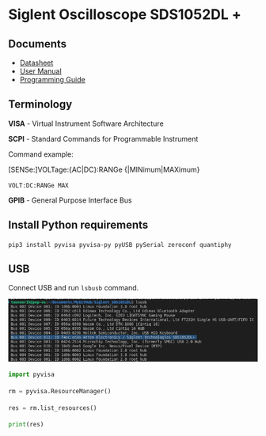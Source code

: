 # Siglent Oscilloscope SDS1052DL +

## Documents

- [Datasheet](Datasheets/SDS1000DL+%20CML+%20Series%20Data%20Sheet-1.pdf)
- [User Manual](Datasheets/SDS1000DL+%20_%20CML+%20User%20Manual-1.pdf)
- [Programming Guide](Datasheets/SDS1000DL+%20_%20CML+%20Programming%20Guide-1.pdf)

## Terminology

**VISA** - Virtual Instrument Software Architecture

**SCPI** - Standard Commands for Programmable Instrument

Command example:

[SENSe:]VOLTage:{AC|DC}:RANGe {<range>|MINimum|MAXimum}

`VOLT:DC:RANGe MAX`

**GPIB** - General Purpose Interface Bus

## Install Python requirements

`pip3 install pyvisa pyvisa-py pyUSB pySerial zeroconf quantiphy`

## USB

Connect USB and run `lsbusb` command.

![lsusb](Img/lsusb.png)

```Python
import pyvisa

rm = pyvisa.ResourceManager()

res = rm.list_resources()

print(res)
```
